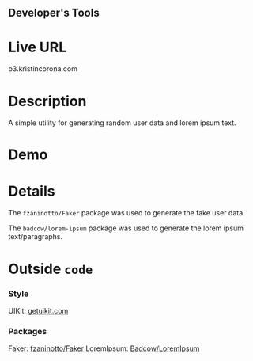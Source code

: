 Developer's Tools
-------------------

Live URL
==========
p3.kristincorona.com

Description
============
A simple utility for generating random user data and lorem ipsum text.

Demo
======

Details
=========
The `fzaninotto/Faker` package was used to generate the fake user data.

The `badcow/lorem-ipsum` package was used to generate the lorem ipsum text/paragraphs.

Outside `code`
===============

### Style
UIKit: <a href="http://getuikit.com">getuikit.com</a>

### Packages
Faker: <a href="https://github.com/fzaninotto/Faker">fzaninotto/Faker</a>
LoremIpsum: <a href="https://github.com/samuelwilliams/LoremIpsum">Badcow/LoremIpsum</a>